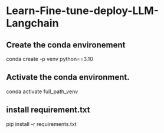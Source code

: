 # Learn-Fine-tune-deploy-LLM-Langchain

## Create the conda environement

conda create -p venv python==3.10

## Activate the conda environment.

conda activate full_path_venv

## install requirement.txt

pip install -r requirements.txt
